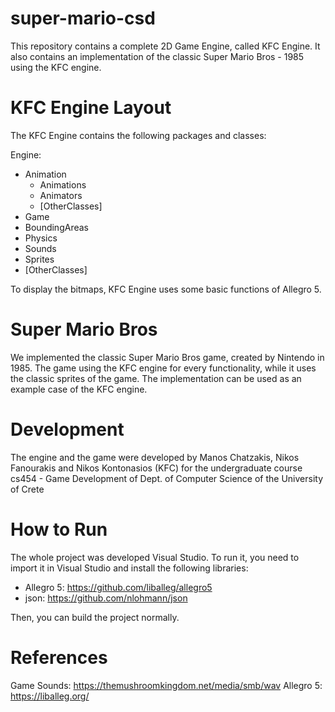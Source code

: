 # super-mario-csd
This repository contains a complete 2D Game Engine, called KFC Engine. It also contains an implementation of the classic Super Mario Bros - 1985 using the KFC engine.

# KFC Engine Layout
The KFC Engine contains the following packages and classes:

Engine:
* Animation
	* Animations
	* Animators
	* [OtherClasses]
* Game
* BoundingAreas
* Physics
* Sounds
* Sprites
* [OtherClasses]

To display the bitmaps, KFC Engine uses some basic functions of Allegro 5.

# Super Mario Bros
We implemented the classic Super Mario Bros game, created by Nintendo in 1985. The game using the KFC engine for every functionality, while it uses the classic sprites of the game. The implementation can be used as an example case of the KFC engine.

# Development
The engine and the game were developed by Manos Chatzakis, Nikos Fanourakis and Nikos Kontonasios (KFC) for the undergraduate course cs454 - Game Development of Dept. of Computer Science of the University of Crete

# How to Run
The whole project was developed Visual Studio. To run it, you need to import it in Visual Studio and install the following libraries:
* Allegro 5: https://github.com/liballeg/allegro5
* json: https://github.com/nlohmann/json

Then, you can build the project normally.

# References
Game Sounds: https://themushroomkingdom.net/media/smb/wav
Allegro 5: https://liballeg.org/
